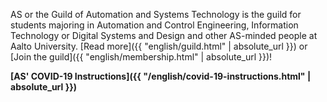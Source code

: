 AS or the Guild of Automation and Systems Technology is the guild for students majoring in Automation and Control Engineering, Information Technology or Digital Systems and Design and other AS-minded people at Aalto University. [Read more]({{ "english/guild.html" | absolute_url }}) or [Join the guild]({{ "english/membership.html" | absolute_url }})!

**[AS' COVID-19 Instructions]({{ "/english/covid-19-instructions.html" | absolute_url }})**
